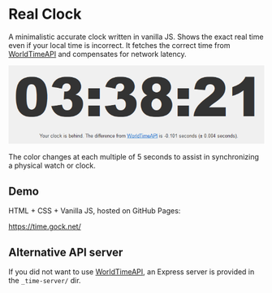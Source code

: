 # Real Clock

A minimalistic accurate clock written in vanilla JS. Shows the exact real time even if your local time is incorrect. It fetches the correct time from [WorldTimeAPI](https://worldtimeapi.org/) and compensates for network latency.

![screenshot](screenshot.png)

The color changes at each multiple of 5 seconds to assist in synchronizing a physical watch or clock.

## Demo

HTML + CSS + Vanilla JS, hosted on GitHub Pages:

<https://time.gock.net/>

## Alternative API server

If you did not want to use [WorldTimeAPI](https://worldtimeapi.org/), an Express server is provided in the `_time-server/` dir.
